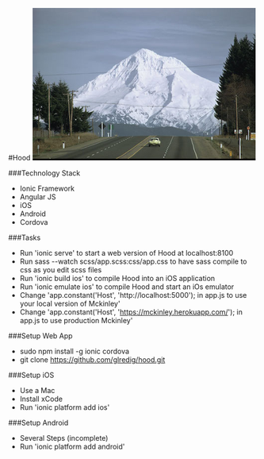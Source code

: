 #Hood
![Mount Hood](https://github.com/glredig/hood/blob/master/hood.jpg)

###Technology Stack
* Ionic Framework
* Angular JS
* iOS
* Android
* Cordova

###Tasks
* Run 'ionic serve' to start a web version of Hood at localhost:8100
* Run sass --watch scss/app.scss:css/app.css to have sass compile to css as you edit scss files
* Run 'ionic build ios' to compile Hood into an iOS application
* Run 'ionic emulate ios' to compile Hood and start an iOs emulator
* Change 'app.constant('Host', 'http://localhost:5000'); in app.js to use your local version of Mckinley'
* Change 'app.constant('Host', 'https://mckinley.herokuapp.com/'); in app.js to use production Mckinley'

###Setup Web App
* sudo npm install -g ionic cordova
* git clone https://github.com/glredig/hood.git


###Setup iOS
* Use a Mac
* Install xCode
* Run 'ionic platform add ios'

###Setup Android
* Several Steps (incomplete)
* Run 'ionic platform add android'
